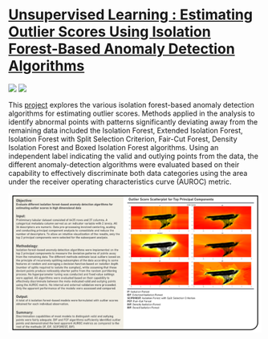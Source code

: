 # [Unsupervised Learning : Estimating Outlier Scores Using Isolation Forest-Based Anomaly Detection Algorithms](https://johnpaulinepineda.github.io/Portfolio_Project_26/)

[![](https://img.shields.io/badge/R-black?logo=R)](#) [![](https://img.shields.io/badge/RStudio-black?logo=RStudio)](#)

This [project](https://johnpaulinepineda.github.io/Portfolio_Project_26/) explores the various isolation forest-based anomaly detection algorithms for estimating outlier scores. Methods applied in the analysis to identify abnormal points with patterns significantly deviating away from the remaining data included the Isolation Forest, Extended Isolation Forest, Isolation Forest with Split Selection Criterion, Fair-Cut Forest, Density Isolation Forest and Boxed Isolation Forest algorithms. Using an independent label indicating the valid and outlying points from the data, the different anomaly-detection algorithms were evaluated based on their capability to effectively discriminate both data categories using the area under the receiver operating characteristics curve (AUROC) metric.

<img src="images/Project26_Summary.png?raw=true"/>
